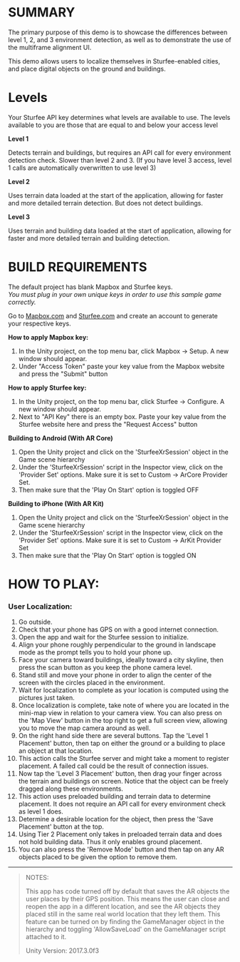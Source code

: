 # SUMMARY

The primary purpose of this demo is to showcase the differences between level 1, 2, and 3 environment detection, as well as to demonstrate the use of the multiframe alignment UI. 

This demo allows users to localize themselves in Sturfee-enabled cities, and place digital objects on the ground and buildings.

# Levels

Your Sturfee API key determines what levels are available to use.
The levels available to you are those that are equal to and below your access level

**Level 1**

Detects terrain and buildings, but requires an API call for every environment detection check. Slower than level 2 and 3.
(If you have level 3 access, level 1 calls are automatically overwritten to use level 3)

**Level 2**

Uses terrain data loaded at the start of the application, allowing for faster and more detailed terrain detection. But does not detect buildings.

**Level 3**

Uses terrain and building data loaded at the start of application, allowing for faster and more detailed terrain and building detection.

# BUILD REQUIREMENTS

The default project has blank Mapbox and Sturfee keys.  
*You must plug in your own unique keys in order to use this sample game correctly.*

Go to [Mapbox.com](https://mapbox.com) and [Sturfee.com](https://sturfee.com) and create an account to generate your respective keys.

**How to apply Mapbox key:**

1. In the Unity project, on the top menu bar, click Mapbox -> Setup. A new window should appear.
2. Under "Access Token" paste your key value from the Mapbox website and press the "Submit" button

**How to apply Sturfee key:**

1. In the Unity project, on the top menu bar, click Sturfee -> Configure. A new window should appear.
2. Next to "API Key" there is an empty box. Paste your key value from the Sturfee website here and press the "Request Access" button

**Building to Android (With AR Core)**

1. Open the Unity project and click on the 'SturfeeXrSession' object in the Game scene hierarchy
2. Under the 'SturfeeXrSession' script in the Inspector view, click on the 'Provider Set' options. Make sure it is set to Custom -> ArCore Provider Set.
3. Then make sure that the 'Play On Start' option is toggled OFF

**Building to iPhone (With AR Kit)**

1. Open the Unity project and click on the 'SturfeeXrSession' object in the Game scene hierarchy
2. Under the 'SturfeeXrSession' script in the Inspector view, click on the 'Provider Set' options. Make sure it is set to Custom -> ArKit Provider Set
3. Then make sure that the 'Play On Start' option is toggled ON


# HOW TO PLAY:

### User Localization:
1. Go outside.
2. Check that your phone has GPS on with a good internet connection.
3. Open the app and wait for the Sturfee session to initialize.
4. Align your phone roughly perpendicular to the ground in landscape mode as the prompt tells you to hold your phone up.
4. Face your camera toward buildings, ideally toward a city skyline, then press the scan button as you keep the phone camera level.
5. Stand still and move your phone in order to align the center of the screen with the circles placed in the environment.
6. Wait for localization to complete as your location is computed using the pictures just taken.
6. Once localization is complete, take note of where you are located in the mini-map view in relation to your camera view. You can also press on the 'Map View' button in the top right to get a full screen view, allowing you to move the map camera around as well.
7. On the right hand side there are several buttons. Tap the 'Level 1 Placement' button, then tap on either the ground or a building to place an object at that location. 
8. This action calls the Sturfee server and might take a moment to register placement. A failed call could be the result of connection issues.
9. Now tap the 'Level 3 Placement' button, then drag your finger across the terrain and buildings on screen. Notice that the object can be freely dragged along these environments.
10. This action uses preloaded building and terrain data to determine placement. It does not require an API call for every environment check as level 1 does.
11. Determine a desirable location for the object, then press the 'Save Placement' button at the top.
12. Using Tier 2 Placement only takes in preloaded terrain data and does not hold building data. Thus it only enables ground placement.
13. You can also press the 'Remove Mode' button and then tap on any AR objects placed to be given the option to remove them.

___


>NOTES:
>
> This app has code turned off by default that saves the AR objects the user places by their GPS position. This means the user can close and reopen the app in a different location, and see the AR objects they placed still in the same real world location that they left them. This feature can be turned on by finding the GameManager object in the hierarchy and toggling 'AllowSaveLoad' on the GameManager script attached to it.
>
> Unity Version: 2017.3.0f3
>
